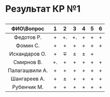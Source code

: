 # Результат КР №1  

## 
|ФИО\Вопрос| 1 | 2 | 3 | 4 | 5 | 6 | 
|:------:|:------:|:---------:|:---------:|:---------:|:-------:|:-------:|
|Федотов Р.| + | +. |+.|+|+|+|
|Фомин С.| + | + |+|+|+|+|
|Искандаров О.| + | ∓ |±|±|+|
|Смирнов В.| +. | + | + |+|+|+|
|Палагашвили А.| + | + |+|+|+|+|
|Шангареев А.| + | ± |+|+|+|+|
|Рубенчик М.| + | + |+|+|+|+|